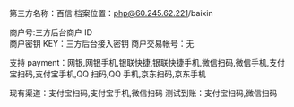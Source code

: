 第三方名称：百信
档案位置：php@60.245.62.221/baixin

商户号:三方后台商户 ID  
商户密钥 KEY：三方后台接入密钥
商户交易帐号：无

支持 payment：网银,网银手机,银联快捷,银联快捷手机,微信扫码,微信手机,支付宝扫码,支付宝手机,QQ 扫码,QQ 手机,京东扫码,京东手机

现有渠道：支付宝扫码,支付宝手机,微信扫码
测试到账：支付宝扫码,微信扫码
